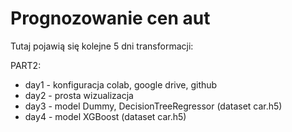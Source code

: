 # Prognozowanie cen aut
Tutaj pojawią się kolejne 5 dni transformacji:

PART2:

- day1 - konfiguracja colab, google drive, github
- day2 - prosta wizualizacja
- day3 - model Dummy, DecisionTreeRegressor (dataset car.h5)
- day4 - model XGBoost (dataset car.h5)
